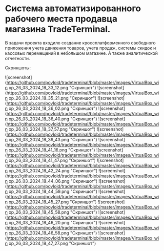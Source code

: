 # Система автоматизированного рабочего места продавца магазина TradeTerminal.

В задачи проекта входило создание кроссплатформенного свободного приложения учета движения товаров, учета продаж, системы скидок и кассовых перемещений в небольшом магазине. А также аналитической отчетности.

Скриншоты:

![screenshot](https://github.com/povloid/tradeterminal/blob/master/images/VirtualBox_win xp_26_03_2024_18_33_12.png "Скриншот")
![screenshot](https://github.com/povloid/tradeterminal/blob/master/images/VirtualBox_win xp_26_03_2024_18_35_21.png "Скриншот")
![screenshot](https://github.com/povloid/tradeterminal/blob/master/images/VirtualBox_win xp_26_03_2024_18_36_02.png "Скриншот")
![screenshot](https://github.com/povloid/tradeterminal/blob/master/images/VirtualBox_win xp_26_03_2024_18_36_40.png "Скриншот")
![screenshot](https://github.com/povloid/tradeterminal/blob/master/images/VirtualBox_win xp_26_03_2024_18_37_57.png "Скриншот")
![screenshot](https://github.com/povloid/tradeterminal/blob/master/images/VirtualBox_win xp_26_03_2024_18_39_43.png "Скриншот")
![screenshot](https://github.com/povloid/tradeterminal/blob/master/images/VirtualBox_win xp_26_03_2024_18_41_16.png "Скриншот")
![screenshot](https://github.com/povloid/tradeterminal/blob/master/images/VirtualBox_win xp_26_03_2024_18_41_47.png "Скриншот")
![screenshot](https://github.com/povloid/tradeterminal/blob/master/images/VirtualBox_win xp_26_03_2024_18_42_24.png "Скриншот")
![screenshot](https://github.com/povloid/tradeterminal/blob/master/images/VirtualBox_win xp_26_03_2024_18_44_06.png "Скриншот")
![screenshot](https://github.com/povloid/tradeterminal/blob/master/images/VirtualBox_win xp_26_03_2024_18_44_59.png "Скриншот")
![screenshot](https://github.com/povloid/tradeterminal/blob/master/images/VirtualBox_win xp_26_03_2024_18_45_27.png "Скриншот")
![screenshot](https://github.com/povloid/tradeterminal/blob/master/images/VirtualBox_win xp_26_03_2024_18_45_58.png "Скриншот")
![screenshot](https://github.com/povloid/tradeterminal/blob/master/images/VirtualBox_win xp_26_03_2024_18_46_20.png "Скриншот")
![screenshot](https://github.com/povloid/tradeterminal/blob/master/images/VirtualBox_win xp_26_03_2024_18_46_58.png "Скриншот")
![screenshot](https://github.com/povloid/tradeterminal/blob/master/images/VirtualBox_win xp_26_03_2024_18_47_27.png "Скриншот")
